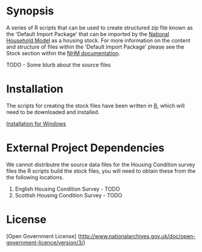 # Synopsis
A series of R scripts that can be used to create structured zip file known as the 'Default Import Package' that can be imported by the [National Household Model](https://github.com/cse-bristol/national-household-model-standalone) as a housing stock. For more information on the content and structure of files within the 'Default Import Package' please see the Stock section within the [NHM documentation](https://github.com/cse-bristol/national-household-model-documentation/releases).

TODO - Some blurb about the source files

# Installation
The scripts for creating the stock files have been written in [R](https://cran.r-project.org/), which will need to be downloaded and installed.

[Installation for Windows](windows_installation.md)

# External Project Dependencies
We cannot distributre the source data files for the Housing Condition survey files the R scripts build the stock files, you will need to obtain these from the the following locations.

1. English Housing Condition Survey - TODO
2. Scottish Housing Condition Survey - TODO

# License
[Open Government License] (http://www.nationalarchives.gov.uk/doc/open-government-licence/version/3/)
